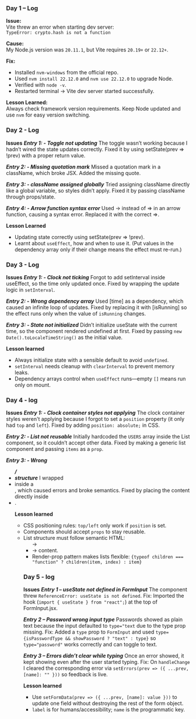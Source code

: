 ### Day 1 – Log

**Issue:**  
Vite threw an error when starting dev server:  
`TypeError: crypto.hash is not a function`  

**Cause:**  
My Node.js version was `20.11.1`, but Vite requires `20.19+` or `22.12+`.  

**Fix:**  
- Installed `nvm-windows` from the official repo.  
- Used `nvm install 22.12.0` and `nvm use 22.12.0` to upgrade Node.  
- Verified with `node -v`.  
- Restarted terminal → Vite dev server started successfully.  

**Lesson Learned:**  
Always check framework version requirements. Keep Node updated and use `nvm` for easy version switching.


### Day 2 - Log

**Issues**
***Entry 1: - Toggle not updating***
The toggle wasn’t working because I hadn’t wired the state updates correctly. Fixed it by using setState(prev => !prev) with a proper return value.

***Entry 2: - Missing quotation mark***
Missed a quotation mark in a className, which broke JSX. Added the missing quote.

***Entry 3: - className assigned globally***
Tried assigning className directly like a global variable, so styles didn’t apply. Fixed it by passing className through props/state.

***Entry 4: - Arrow function syntax error***
Used -> instead of => in an arrow function, causing a syntax error. Replaced it with the correct =>.

**Lesson Learned**
- Updating state correctly using setState(prev => !prev).
- Learnt about `useEffect`, how and when to use it. (Put values in the dependency array only if their change means the effect must re-run.)

### Day 3 - Log

**Issues**
***Entry 1: - Clock not ticking***
Forgot to add setInterval inside useEffect, so the time only updated once. Fixed by wrapping the update logic in `setInterval`.

***Entry 2: - Wrong dependency array***
Used [time] as a dependency, which caused an infinite loop of updates. Fixed by replacing it with [isRunning] so the effect runs only when the value of `isRunning` changes.

***Entry 3: - State not initialized***
Didn’t initialize useState with the current time, so the component rendered undefined at first. Fixed by passing `new Date().toLocaleTimeString()` as the initial value.

**Lesson learned**
 - Always initialize state with a sensible default to avoid `undefined`.
 - `setInterval` needs cleanup with `clearInterval` to prevent memory leaks.
 - Dependency arrays control when `useEffect` runs—empty `[]` means run only on mount.

 ### Day 4 - log

 **Issues**
 ***Entry 1: - Clock container styles not applying***
 The clock container styles weren't applying because I forgot to set a `position` property (it only had `top` and `left`). Fixed by adding `position: absolute;` in CSS.

***Entry 2: - List not reusable***
Initially hardcoded the `USERS` array inside the List component, so it couldn’t accept other data. Fixed by making a generic list component and passing `items` as a `prop`.

***Entry 3: - Wrong <ul> / <li> structure***
I wrapped <li> inside a <div>, which caused errors and broke semantics. Fixed by placing the content directly inside <li>.

**Lesson learned**
- CSS positioning rules: `top/left` only work if `position` is set.
- Components should accept `props` to stay reusable.
- List structure must follow semantic HTML: <ul> → <li> → content.
- Render-prop pattern makes lists flexible: `{typeof children === "function" ? children(item, index) : item}`

### Day 5 - log

**Issues**
***Entry 1 – useState not defined in FormInput***
The component threw `ReferenceError: useState is not defined`.
Fix: Imported the hook (`import { useState } from "react";`) at the top of FormInput.jsx.

***Entry 2 – Password wrong input type***
Passwords showed as plain text because the input defaulted to `type="text` due to the type prop missing.
Fix: Added a `type` prop to `FormInput` and used `type={isPasswordType && showPassword ? "text" : type}` so `type="password"` works correctly and can toggle to text.

***Entry 3 – Errors didn’t clear while typing***
Once an error showed, it kept showing even after the user started typing.
Fix: On `handleChange` I cleared the corresponding error via `setErrors(prev => ({ ...prev, [name]: "" }))` so feedback is live.

**Lesson learned**
- Use `setFormData(prev => ({ ...prev, [name]: value }))` to update one field without destroying the rest of the form object.
- `label` is for humans/accessibility; `name` is the programmatic key.
